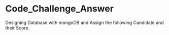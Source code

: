 # Code_Challenge_Answer
Designing Database with mongoDB and Assign the following Candidate and their Score.
